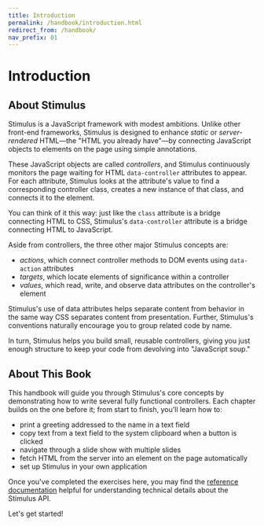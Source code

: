 ```yaml
---
title: Introduction
permalink: /handbook/introduction.html
redirect_from: /handbook/
nav_prefix: 01
---
```


# Introduction

## About Stimulus

Stimulus is a JavaScript framework with modest ambitions. Unlike other front-end frameworks, Stimulus is designed to enhance _static_ or _server-rendered_ HTML—the "HTML you already have"—by connecting JavaScript objects to elements on the page using simple annotations.

These JavaScript objects are called _controllers_, and Stimulus continuously monitors the page waiting for HTML `data-controller` attributes to appear. For each attribute, Stimulus looks at the attribute's value to find a corresponding controller class, creates a new instance of that class, and connects it to the element.

You can think of it this way: just like the `class` attribute is a bridge connecting HTML to CSS, Stimulus's `data-controller` attribute is a bridge connecting HTML to JavaScript.

Aside from controllers, the three other major Stimulus concepts are:

* _actions_, which connect controller methods to DOM events using `data-action` attributes
* _targets_, which locate elements of significance within a controller
* _values_, which read, write, and observe data attributes on the controller's element

Stimulus's use of data attributes helps separate content from behavior in the same way CSS separates content from presentation. Further, Stimulus's conventions naturally encourage you to group related code by name.

In turn, Stimulus helps you build small, reusable controllers, giving you just enough structure to keep your code from devolving into "JavaScript soup."

## About This Book

This handbook will guide you through Stimulus's core concepts by demonstrating how to write several fully functional controllers. Each chapter builds on the one before it; from start to finish, you'll learn how to:

* print a greeting addressed to the name in a text field
* copy text from a text field to the system clipboard when a button is clicked
* navigate through a slide show with multiple slides
* fetch HTML from the server into an element on the page automatically
* set up Stimulus in your own application

Once you've completed the exercises here, you may find the [reference documentation](../reference/controllers) helpful for understanding technical details about the Stimulus API.

Let's get started!

